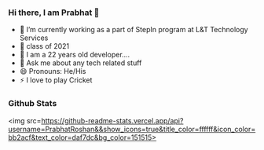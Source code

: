 ### Hi there, I am Prabhat 👋

- 🔭 I’m currently working as a part of StepIn program at L&T Technology Services
- 🌱 class of 2021
- 👯 I am a 22 years old developer....
- 💬 Ask me about any tech related stuff
- 😄 Pronouns: He/His
- ⚡ I love to play Cricket

### Github Stats

<img src=https://github-readme-stats.vercel.app/api?username=PrabhatRoshan&&show_icons=true&title_color=ffffff&icon_color=bb2acf&text_color=daf7dc&bg_color=151515>
